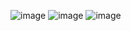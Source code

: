 ![image](https://github.com/DAD609/LeetCode_SQL/assets/67281187/beefe0ba-40bd-42b2-a5cd-5c619d61db19)
![image](https://github.com/DAD609/LeetCode_SQL/assets/67281187/7f965470-caf4-4402-b606-a39c1b2327cf)
![image](https://github.com/DAD609/LeetCode_SQL/assets/67281187/5b9a1cea-1f4a-4d96-8389-bb899997db2e)
